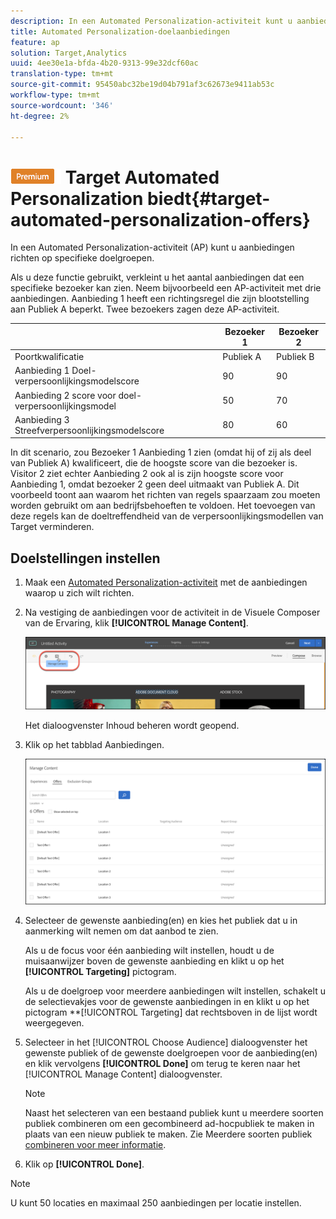 ```yaml
---
description: In een Automated Personalization-activiteit kunt u aanbiedingen richten op specifieke doelgroepen.
title: Automated Personalization-doelaanbiedingen
feature: ap
solution: Target,Analytics
uuid: 4ee30e1a-bfda-4b20-9313-99e32dcf60ac
translation-type: tm+mt
source-git-commit: 95450abc32be19d04b791af3c62673e9411ab53c
workflow-type: tm+mt
source-wordcount: '346'
ht-degree: 2%

---
```



# ![PREMIUM](/help/assets/premium.png) Target Automated Personalization biedt{#target-automated-personalization-offers}

In een Automated Personalization-activiteit (AP) kunt u aanbiedingen richten op specifieke doelgroepen.

Als u deze functie gebruikt, verkleint u het aantal aanbiedingen dat een specifieke bezoeker kan zien. Neem bijvoorbeeld een AP-activiteit met drie aanbiedingen. Aanbieding 1 heeft een richtingsregel die zijn blootstelling aan Publiek A beperkt. Twee bezoekers zagen deze AP-activiteit.

|  | Bezoeker 1 | Bezoeker 2 |
|--- |--- |--- |
| Poortkwalificatie | Publiek A | Publiek B |
| Aanbieding 1 Doel-verpersoonlijkingsmodelscore | 90 | 90 |
| Aanbieding 2 score voor doel-verpersoonlijkingsmodel | 50 | 70 |
| Aanbieding 3 Streefverpersoonlijkingsmodelscore | 80 | 60 |

In dit scenario, zou Bezoeker 1 Aanbieding 1 zien (omdat hij of zij als deel van Publiek A) kwalificeert, die de hoogste score van die bezoeker is. Visitor 2 ziet echter Aanbieding 2 ook al is zijn hoogste score voor Aanbieding 1, omdat bezoeker 2 geen deel uitmaakt van Publiek A. Dit voorbeeld toont aan waarom het richten van regels spaarzaam zou moeten worden gebruikt om aan bedrijfsbehoeften te voldoen. Het toevoegen van deze regels kan de doeltreffendheid van de verpersoonlijkingsmodellen van Target verminderen.

## Doelstellingen instellen

1. Maak een [Automated Personalization-activiteit](/help/c-activities/t-automated-personalization/create-ap-activity.md) met de aanbiedingen waarop u zich wilt richten.
1. Na vestiging de aanbiedingen voor de activiteit in de Visuele Composer van de Ervaring, klik **[!UICONTROL Manage Content]**.

   ![Inhoud beheren](/help/c-activities/t-automated-personalization/assets/manage-content.png)

   Het dialoogvenster Inhoud beheren wordt geopend.

1. Klik op het tabblad Aanbiedingen.

   ![Aanbiedingspagina](/help/c-activities/t-automated-personalization/assets/manage-content-offers.png)

1. Selecteer de gewenste aanbieding(en) en kies het publiek dat u in aanmerking wilt nemen om dat aanbod te zien.

   Als u de focus voor één aanbieding wilt instellen, houdt u de muisaanwijzer boven de gewenste aanbieding en klikt u op het **[!UICONTROL Targeting]** pictogram.

   Als u de doelgroep voor meerdere aanbiedingen wilt instellen, schakelt u de selectievakjes voor de gewenste aanbiedingen in en klikt u op het pictogram **[!UICONTROL Targeting] dat rechtsboven in de lijst wordt weergegeven.

1. Selecteer in het [!UICONTROL Choose Audience] dialoogvenster het gewenste publiek of de gewenste doelgroepen voor de aanbieding(en) en klik vervolgens **[!UICONTROL Done]** om terug te keren naar het [!UICONTROL Manage Content] dialoogvenster.

   >[!NOTE]
   >
   >Naast het selecteren van een bestaand publiek kunt u meerdere soorten publiek combineren om een gecombineerd ad-hocpubliek te maken in plaats van een nieuw publiek te maken. Zie Meerdere soorten publiek [combineren voor meer informatie](/help/c-target/combining-multiple-audiences.md#concept_A7386F1EA4394BD2AB72399C225981E5).

1. Klik op **[!UICONTROL Done]**.

>[!NOTE]
>
>U kunt 50 locaties en maximaal 250 aanbiedingen per locatie instellen.
